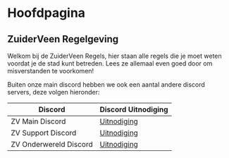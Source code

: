 # Hoofdpagina
## ZuiderVeen Regelgeving

Welkom bij de ZuiderVeen Regels, hier staan alle regels die je moet weten voordat je de stad kunt betreden. Lees ze allemaal even goed door om misverstanden te voorkomen!

Buiten onze main discord hebben we ook een aantal andere discord servers, deze volgen hieronder:

| Discord | Discord Uitnodiging |
|---|---|
| ZV Main Discord | [Uitnodiging](https://discord.com/invite/zuiderveen) |
| ZV Support Discord | [Uitnodiging](https://discord.gg/vGmfZEV3Ma) |
| ZV Onderwereld Discord | [Uitnodiging](https://discord.gg/JnVYFz9FJb) |
